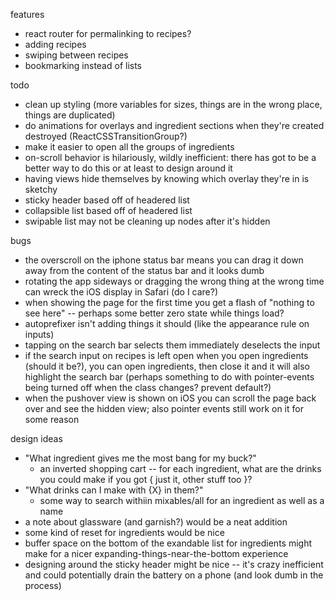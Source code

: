 features
- react router for permalinking to recipes?
- adding recipes
- swiping between recipes
- bookmarking instead of lists

todo
- clean up styling (more variables for sizes, things are in the wrong place, things are duplicated)
- do animations for overlays and ingredient sections when they're created destroyed (ReactCSSTransitionGroup?)
- make it easier to open all the groups of ingredients
- on-scroll behavior is hilariously, wildly inefficient: there has got to be a better way to do this or at least to design around it
- having views hide themselves by knowing which overlay they're in is sketchy
- sticky header based off of headered list
- collapsible list based off of headered list
- swipable list may not be cleaning up nodes after it's hidden

bugs
- the overscroll on the iphone status bar means you can drag it down away from the content of the status bar and it looks dumb
- rotating the app sideways or dragging the wrong thing at the wrong time can wreck the iOS display in Safari (do I care?)
- when showing the page for the first time you get a flash of "nothing to see here" -- perhaps some better zero state while things load?
- autoprefixer isn't adding things it should (like the appearance rule on inputs)
- tapping on the search bar selects them immediately deselects the input
- if the search input on recipes is left open when you open ingredients (should it be?), you can open ingredients, then close it and it will also highlight the search bar (perhaps something to do with pointer-events being turned off when the class changes? prevent default?)
- when the pushover view is shown on iOS you can scroll the page back over and see the hidden view; also pointer events still work on it for some reason

design ideas
- "What ingredient gives me the most bang for my buck?"
  - an inverted shopping cart -- for each ingredient, what are the drinks you could make if you got { just it, other stuff too }?
- "What drinks can I make with {X} in them?"
  - some way to search withiin mixables/all for an ingredient as well as a name
- a note about glassware (and garnish?) would be a neat addition
- some kind of reset for ingredients would be nice
- buffer space on the bottom of the exandable list for ingredients might make for a nicer expanding-things-near-the-bottom experience
- designing around the sticky header might be nice -- it's crazy inefficient and could potentially drain the battery on a phone (and look dumb in the process)
